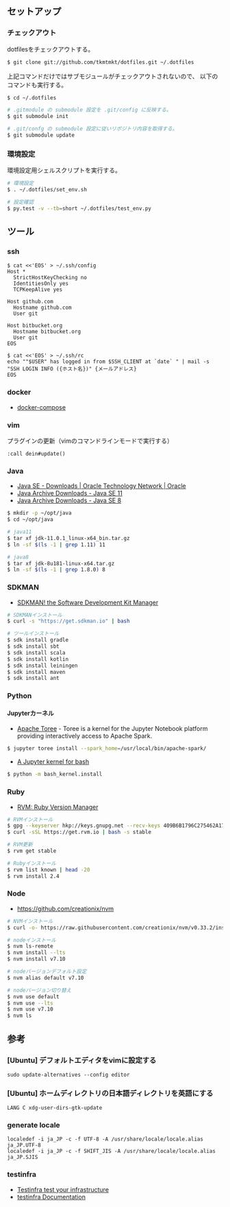 
セットアップ
------------

### チェックアウト

dotfilesをチェックアウトする。

```sh
$ git clone git://github.com/tkmtmkt/dotfiles.git ~/.dotfiles

```

上記コマンドだけではサブモジュールがチェックアウトされないので、
以下のコマンドも実行する。

```sh
$ cd ~/.dotfiles

# .gitmodule の submodule 設定を .git/config に反映する。
$ git submodule init

# .git/confg の submodule 設定に従いリポジトリ内容を取得する。
$ git submodule update

```

### 環境設定

環境設定用シェルスクリプトを実行する。

```sh
# 環境設定
$ . ~/.dotfiles/set_env.sh

# 設定確認
$ py.test -v --tb=short ~/.dotfiles/test_env.py
```


ツール
------

### ssh

```
$ cat <<'EOS' > ~/.ssh/config
Host *
  StrictHostKeyChecking no
  IdentitiesOnly yes
  TCPKeepAlive yes

Host github.com
  Hostname github.com
  User git

Host bitbucket.org
  Hostname bitbucket.org
  User git
EOS

$ cat <<'EOS' > ~/.ssh/rc
echo ""$USER" has logged in from $SSH_CLIENT at `date` " | mail -s "SSH LOGIN INFO ({ホスト名})" {メールアドレス}
EOS
```

### docker

* [docker-compose](https://docs.docker.com/compose/install/#install-compose)


### vim

プラグインの更新（vimのコマンドラインモードで実行する）

```
:call dein#update()
```


### Java

* [Java SE - Downloads | Oracle Technology Network | Oracle](http://www.oracle.com/technetwork/java/javase/downloads/index.html)
* [Java Archive Downloads - Java SE 11](https://www.oracle.com/technetwork/java/javase/downloads/jdk11-downloads-5066655.html)
* [Java Archive Downloads - Java SE 8](http://www.oracle.com/technetwork/java/javase/downloads/java-archive-javase8-2177648.html)

```sh
$ mkdir -p ~/opt/java
$ cd ~/opt/java

# java11
$ tar xf jdk-11.0.1_linux-x64_bin.tar.gz
$ ln -sf $(ls -1 | grep 1.11) 11

# java8
$ tar xf jdk-8u181-linux-x64.tar.gz
$ ln -sf $(ls -1 | grep 1.8.0) 8

```


### SDKMAN

* [SDKMAN! the Software Development Kit Manager](http://sdkman.io/index.html)

```sh
# SDKMANインストール
$ curl -s "https://get.sdkman.io" | bash

# ツールインストール
$ sdk install gradle
$ sdk install sbt
$ sdk install scala
$ sdk install kotlin
$ sdk install leiningen
$ sdk install maven
$ sdk install ant
```


### Python

#### Jupyterカーネル

* [Apache Toree](https://toree.apache.org/docs/current/user/quick-start/) -
  Toree is a kernel for the Jupyter Notebook platform providing interactively access to Apache Spark.

```sh
$ jupyter toree install --spark_home=/usr/local/bin/apache-spark/
```

* [A Jupyter kernel for bash](https://github.com/takluyver/bash_kernel)

```sh
$ python -m bash_kernel.install
```


### Ruby

* [RVM: Ruby Version Manager](https://rvm.io/)

```sh
# RVMインストール
$ gpg --keyserver hkp://keys.gnupg.net --recv-keys 409B6B1796C275462A1703113804BB82D39DC0E3
$ curl -sSL https://get.rvm.io | bash -s stable

# RVM更新
$ rvm get stable

# Rubyインストール
$ rvm list known | head -20
$ rvm install 2.4
```


### Node

* https://github.com/creationix/nvm

```sh
# NVMインストール
$ curl -o- https://raw.githubusercontent.com/creationix/nvm/v0.33.2/install.sh | bash

# nodeインストール
$ nvm ls-remote
$ nvm install --lts
$ nvm install v7.10

# nodeバージョンデフォルト設定
$ nvm alias default v7.10

# nodeバージョン切り替え
$ nvm use default
$ nvm use --lts
$ nvm use v7.10
$ nvm ls
```


参考
----

### [Ubuntu] デフォルトエディタをvimに設定する

    sudo update-alternatives --config editor


### [Ubuntu] ホームディレクトリの日本語ディレクトリを英語にする

    LANG C xdg-user-dirs-gtk-update


### generate locale

    localedef -i ja_JP -c -f UTF-8 -A /usr/share/locale/locale.alias ja_JP.UTF-8
    localedef -i ja_JP -c -f SHIFT_JIS -A /usr/share/locale/locale.alias ja_JP.SJIS


### testinfra

* [Testinfra test your infrastructure](https://testinfra.readthedocs.io/en/latest/)
* [testinfra Documentation](https://media.readthedocs.org/pdf/testinfra/stable/testinfra.pdf)

<!-- vim: set ft=markdown ts=4 sw=4 et: -->
